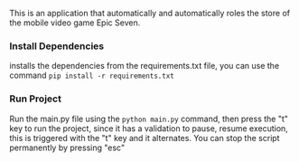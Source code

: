 
This is an application that automatically and automatically roles the store of the mobile video game Epic Seven.

###  Install Dependencies

installs the dependencies from the requirements.txt file, you can use the command ``` pip install -r requirements.txt ```

###  Run Project

Run the main.py file using the ``` python main.py ``` command, then press the "t" key to run the project, since it has a validation to pause, resume execution, this is triggered with the "t" key and it alternates. You can stop the script permanently by pressing "esc"


